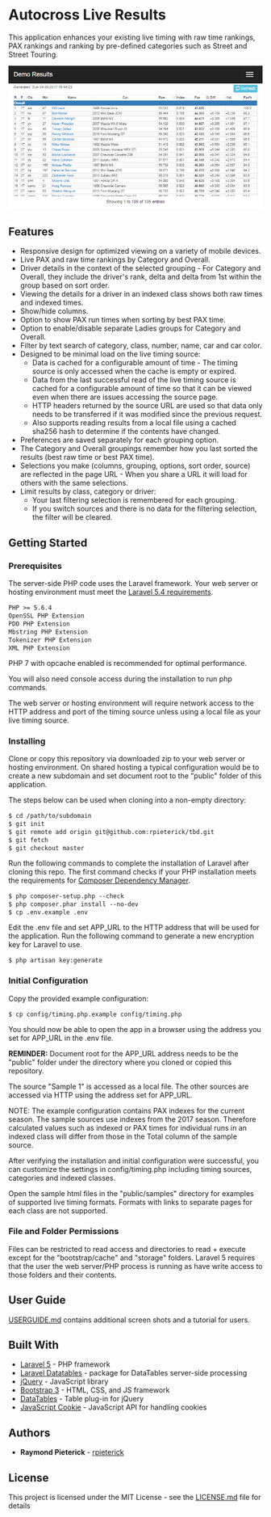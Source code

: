 # Autocross Live Results

This application enhances your existing live timing with raw time rankings, PAX rankings and ranking by pre-defined categories such as Street and Street Touring.

![Overall PAX](img/Overall-PAX.png?raw=true)

## Features

* Responsive design for optimized viewing on a variety of mobile devices.
* Live PAX and raw time rankings by Category and Overall.
* Driver details in the context of the selected grouping - For Category and Overall, they include the driver's rank, delta and delta from 1st within the group based on sort order.
* Viewing the details for a driver in an indexed class shows both raw times and indexed times.
* Show/hide columns.
* Option to show PAX run times when sorting by best PAX time.
* Option to enable/disable separate Ladies groups for Category and Overall.
* Filter by text search of category, class, number, name, car and car color.
* Designed to be minimal load on the live timing source:
  * Data is cached for a configurable amount of time - The timing source is only accessed when the cache is empty or expired.
  * Data from the last successful read of the live timing source is cached for a configurable amount of time so that it can be viewed even when there are issues accessing the source page.
  * HTTP headers returned by the source URL are used so that data only needs to be transferred if it was modified since the previous request.
  * Also supports reading results from a local file using a cached sha256 hash to determine if the contents have changed.
* Preferences are saved separately for each grouping option.
* The Category and Overall groupings remember how you last sorted the results (best raw time or best PAX time).
* Selections you make (columns, grouping, options, sort order, source) are reflected in the page URL - When you share a URL it will load for others with the same selections.
* Limit results by class, category or driver:
  * Your last filtering selection is remembered for each grouping.
  * If you switch sources and there is no data for the filtering selection, the filter will be cleared.

## Getting Started


### Prerequisites

The server-side PHP code uses the Laravel framework.  Your web server or hosting environment must meet the [Laravel 5.4 requirements](https://laravel.com/docs/5.4/installation#server-requirements).

```
PHP >= 5.6.4
OpenSSL PHP Extension
PDO PHP Extension
Mbstring PHP Extension
Tokenizer PHP Extension
XML PHP Extension
```
PHP 7 with opcache enabled is recommended for optimal performance.

You will also need console access during the installation to run php commands.

The web server or hosting environment will require network access to the HTTP address and port of the timing source unless using a local file as your live timing source.

### Installing

Clone or copy this repository via downloaded zip to your web server or hosting environment.
On shared hosting a typical configuration would be to create a new subdomain and set document root to the "public" folder of this application.

The steps below can be used when cloning into a non-empty directory:

```
$ cd /path/to/subdomain
$ git init
$ git remote add origin git@github.com:rpieterick/tbd.git
$ git fetch
$ git checkout master
```

Run the following commands to complete the installation of Laravel after cloning this repo.
The first command checks if your PHP installation meets the requirements for [Composer Dependency Manager](https://getcomposer.org/).

```
$ php composer-setup.php --check
$ php composer.phar install --no-dev
$ cp .env.example .env
```
Edit the .env file and set APP_URL to the HTTP address that will be used for the application.
Run the following command to generate a new encryption key for Laravel to use.
```
$ php artisan key:generate
```

### Initial Configuration

Copy the provided example configuration:
```
$ cp config/timing.php.example config/timing.php
```
You should now be able to open the app in a browser using the address you set for APP_URL in the .env file.

__REMINDER:__ Document root for the APP_URL address needs to be the "public" folder under the directory where you cloned or copied this repository.

The source "Sample 1" is accessed as a local file.  The other sources are accessed via HTTP using the address set for APP_URL.

NOTE: The example configuration contains PAX indexes for the current season.  The sample sources use indexes from the 2017 season.
Therefore calculated values such as indexed or PAX times for individual runs in an indexed class will differ from those in the Total column of the sample source.

After verifying the installation and initial configuration were successful, you can customize the settings in config/timing.php including timing sources, categories and indexed classes.

Open the sample html files in the "public/samples" directory for examples of supported live timing formats.  Formats with links to separate pages for each class are not supported.

### File and Folder Permissions

Files can be restricted to read access and directories to read + execute except for the "bootstrap/cache" and "storage" folders.
Laravel 5 requires that the user the web server/PHP process is running as have write access to those folders and their contents.

## User Guide

[USERGUIDE.md](USERGUIDE.md) contains additional screen shots and a tutorial for users.

## Built With

* [Laravel 5](https://laravel.com/) - PHP framework
* [Laravel Datatables](https://github.com/yajra/laravel-datatables) - package for DataTables server-side processing
* [jQuery](https://jquery.com/) - JavaScript library
* [Bootstrap 3](http://getbootstrap.com/docs/3.3/) - HTML, CSS, and JS framework
* [DataTables](https://datatables.net/) - Table plug-in for jQuery
* [JavaScript Cookie](https://github.com/js-cookie/js-cookie) - JavaScript API for handling cookies

## Authors

* **Raymond Pieterick** - [rpieterick](https://github.com/rpieterick)

## License

This project is licensed under the MIT License - see the [LICENSE.md](LICENSE.md) file for details